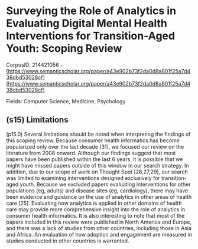 # Surveying the Role of Analytics in Evaluating Digital Mental Health Interventions for Transition-Aged Youth: Scoping Review

CorpusID: 214421056 - [https://www.semanticscholar.org/paper/a43e902b73f2da0d8a801f25a7d438dbd53028cf](https://www.semanticscholar.org/paper/a43e902b73f2da0d8a801f25a7d438dbd53028cf)

Fields: Computer Science, Medicine, Psychology

## (s15) Limitations
(p15.0) Several limitations should be noted when interpreting the findings of this scoping review. Because consumer health informatics has become popularized only over the last decade [31], we focused our review on the literature from 2008 onward. Although our findings suggest that most papers have been published within the last 6 years, it is possible that we might have missed papers outside of this window in our search strategy. In addition, due to our scope of work on Thought Spot [26,27,29], our search was limited to examining interventions designed exclusively for transition-aged youth. Because we excluded papers evaluating interventions for other populations (eg, adults) and disease sites (eg, cardiology), there may have been evidence and guidance on the use of analytics in other areas of health care [25]. Evaluating how analytics is applied in other domains of health care may provide more comprehensive insight into the role of analytics in consumer health informatics. It is also interesting to note that most of the papers included in this review were published in North America and Europe, and there was a lack of studies from other countries, including those in Asia and Africa. An evaluation of how adoption and engagement are measured in studies conducted in other countries is warranted.
